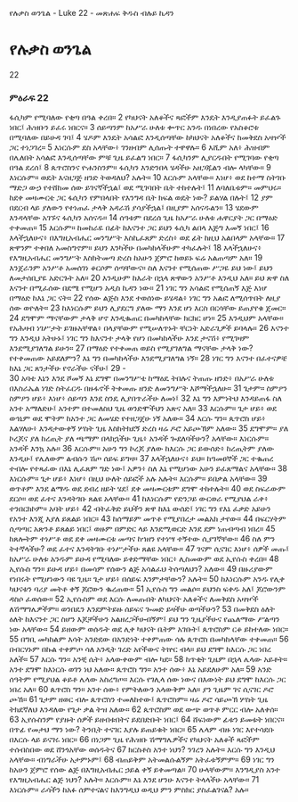 ﻿
የሉቃስ ወንጌል - Luke 22 - መጽሐፍ ቅዱስ ብሉይ ኪዳን
# የሉቃስ ወንጌል
22
### ምዕራፍ 22
 ፋሲካም የሚባለው የቂጣ በዓል ቀረበ።
2  የካህናት አለቆችና ጻፎችም እንዴት እንዲያጠፉት ይፈልጉ ነበር፤ ሕዝቡን ይፈሩ ነበርና።
3  ሰይጣንም ከአሥራ ሁለቱ ቍጥር አንዱ በነበረው የአስቆሮቱ በሚባለው በይሁዳ ገባ፤
4  ሄዶም እንዴት አሳልፎ እንዲሰጣቸው ከካህናት አለቆችና ከመቅደስ አዛዦች ጋር ተነጋገረ።
5  እነርሱም ደስ አላቸው፥ ገንዘብም ሊሰጡት ተዋዋሉ።
6  እሺም አለ፥ ሕዝብም በሌለበት አሳልፎ እንዲሰጣቸው ምቹ ጊዜ ይፈልግ ነበር።
7  ፋሲካንም ሊያርዱበት የሚገባው የቂጣ በዓል ደረሰ፤
8  ጴጥሮስንና ዮሐንስንም። ፋሲካን እንድንበላ ሄዳችሁ አዘጋጁልን ብሎ ላካቸው።
9  እነርሱም። ወዴት እናዘጋጅ ዘንድ ትወዳለህ? አሉት።
10  እርሱም አላቸው። እነሆ፥ ወደ ከተማ ስትገቡ ማድጋ ውኃ የተሸከመ ሰው ይገናኛችኋል፤ ወደ ሚገባበት ቤት ተከተሉት፤
11  ለባለቤቱም። መምህሩ። ከደቀ መዛሙርቴ ጋር ፋሲካን የምበላበት የእንግዳ ቤት ክፍል ወዴት ነው? ይልሃል በሉት፤
12  ያም በደርብ ላይ ያለውን የተነጠፈ ታላቅ አዳራሽ ያሳያችኋል፤ በዚያም አሰናዱልን።
13  ሄደውም እንዳላቸው አገኙና ፋሲካን አሰናዱ።
14  ሰዓቱም በደረሰ ጊዜ ከአሥራ ሁለቱ ሐዋርያት ጋር በማዕድ ተቀመጠ።
15  እርሱም። ከመከራዬ በፊት ከእናንተ ጋር ይህን ፋሲካ ልበላ እጅግ እመኝ ነበር፤
16  እላችኋለሁና፥ በእግዚአብሔር መንግሥት እስኪፈጸም ድረስ፥ ወደ ፊት ከዚህ አልበላም አላቸው።
17  ጽዋንም ተቀበለ አመስግኖም። ይህን እንካችሁ በመካከላችሁም ተካፈሉት፤
18  እላችኋለሁና፥ የእግዚአብሔር መንግሥት እስክትመጣ ድረስ ከአሁን ጀምሮ ከወይኑ ፍሬ አልጠጣም አለ።
19  እንጀራንም አንሥቶ አመሰገነ ቆርሶም ሰጣቸውና። ስለ እናንተ የሚሰጠው ሥጋዬ ይህ ነው፤ ይህን ለመታሰቢያዬ አድርጉት አለ።
20  እንዲሁም ከእራት በኋላ ጽዋውን አንሥቶ እንዲህ አለ። ይህ ጽዋ ስለ እናንተ በሚፈሰው በደሜ የሚሆን አዲስ ኪዳን ነው።
21  ነገር ግን አሳልፎ የሚሰጠኝ እጅ እነሆ በማዕድ ከእኔ ጋር ናት።
22  የሰው ልጅስ እንደ ተወሰነው ይሄዳል፥ ነገር ግን አልፎ ለሚሰጥበት ለዚያ ሰው ወዮለት።
23  ከእነርሱም ይህን ሊያደርግ ያለው ማን እንደ ሆነ እርስ በርሳቸው ይጠያየቁ ጀመር።
24  ደግሞም ማናቸውም ታላቅ ሆኖ እንዲቈጠር በመካከላቸው ክርክር ሆነ።
25  እንዲህም አላቸው። የአሕዛብ ነገሥታት ይገዙአቸዋል፥ በላያቸውም የሚሠለጥኑት ቸርነት አድራጊዎች ይባላሉ።
26  እናንተ ግን እንዲህ አትሁኑ፤ ነገር ግን ከእናንተ ታላቅ የሆነ በመካከላችሁ እንደ ታናሽ፥ የሚገዛም እንደሚያገለግል ይሁን።
27  በማዕድ የተቀመጠ ወይስ የሚያገለግል ማናቸው ታላቅ ነው? የተቀመጠው አይደለምን? እኔ ግን በመካከላችሁ እንደሚያገለግል ነኝ።
28  ነገር ግን እናንተ በፈተናዎቼ ከእኔ ጋር ጸንታችሁ የኖራችሁ ናችሁ፤
29 -  
30  አባቴ እኔን እንደ ሾመኝ እኔ ደግሞ በመንግሥቴ ከማዕዴ ትበሉና ትጠጡ ዘንድ፥ በአሥራ ሁለቱ በእስራኤል ነገድ ስትፈርዱ በዙፋኖች ትቀመጡ ዘንድ ለመንግሥት እሾማችኋለሁ።
31  ጌታም። ስምዖን ስምዖን ሆይ፥ እነሆ፥ ሰይጣን እንደ ስንዴ ሊያበጥራችሁ ለመነ፤
32  እኔ ግን እምነትህ እንዳይጠፋ ስለ አንተ አማለድሁ፤ አንተም በተመለስህ ጊዜ ወንድሞችህን አጽና አለ።
33  እርሱም። ጌታ ሆይ፥ ወደ ወኅኒም ወደ ሞትም ከአንተ ጋር ለመሄድ የተዘጋጀሁ ነኝ አለው።
34  እርሱ ግን። ጴጥሮስ ሆይ፥ እልሃለሁ፥ እንዳታውቀኝ ሦስት ጊዜ እስክትክደኝ ድረስ ዛሬ ዶሮ አይጮኽም አለው።
35  ደግሞም። ያለ ኮረጆና ያለ ከረጢት ያለ ጫማም በላክኋችሁ ጊዜ፥ አንዳች ጐደለባችሁን? አላቸው። እነርሱም። አንዳች እንኳ አሉ።
36  እርሱም። አሁን ግን ኮረጆ ያለው ከእርሱ ጋር ይውሰድ፥ ከረጢትም ያለው እንዲሁ፤ የሌለውም ልብሱን ሽጦ ሰይፍ ይግዛ።
37  እላችኋለሁና፥ ይህ። ከዓመፀኞች ጋር ተቈጠረ ተብሎ የተጻፈው በእኔ ሊፈጸም ግድ ነው፤ አዎን፥ ስለ እኔ የሚሆነው አሁን ይፈጸማልና አላቸው።
38  እነርሱም። ጌታ ሆይ፥ እነሆ፥ በዚህ ሁለት ሰይፎች አሉ አሉት። እርሱም። ይበቃል አላቸው።
39  ወጥቶም እንደ ልማዱ ወደ ደብረ ዘይት ሄደ፤ ደቀ መዛሙርቱም ደግሞ ተከተሉት።
40  ወደ ስፍራውም ደርሶ። ወደ ፈተና እንዳትገቡ ጸልዩ አላቸው።
41  ከእነርሱም የድንጋይ ውርወራ የሚያህል ራቀ፥ ተንበርክኮም። አባት ሆይ፥
42  ብትፈቅድ ይህችን ጽዋ ከእኔ ውሰድ፤ ነገር ግን የእኔ ፈቃድ አይሁን የአንተ እንጂ እያለ ይጸልይ ነበር።
43  ከሰማይም መጥቶ የሚያበረታ መልአክ ታየው።
44  በፍርሃትም ሲጣጣር አጽንቶ ይጸልይ ነበር፤ ወዙም በምድር ላይ እንደሚወርድ እንደ ደም ነጠብጣብ ነበረ።
45  ከጸሎትም ተነሥቶ ወደ ደቀ መዛሙርቱ መጣና ከኀዘን የተነሣ ተኝተው ሲያገኛቸው።
46  ስለ ምን ትተኛላችሁ? ወደ ፈተና እንዳትገቡ ተነሥታችሁ ጸልዩ አላቸው።
47  ገናም ሲናገር እነሆ፥ ሰዎች መጡ፤ ከአሥራ ሁለቱ አንዱም ይሁዳ የሚባለው ይቀድማቸው ነበር፥ ሊስመውም ወደ ኢየሱስ ቀረበ።
48  ኢየሱስ ግን። ይሁዳ ሆይ፥ በመሳም የሰውን ልጅ አሳልፈህ ትሰጣለህን? አለው።
49  በዙሪያውም የነበሩት የሚሆነውን ባዩ ጊዜ። ጌታ ሆይ፥ በሰይፍ እንምታቸውን? አሉት።
50  ከእነርሱም አንዱ የሊቀ ካህናቱን ባሪያ መትቶ ቀኝ ጆሮውን ቈረጠው።
51  ኢየሱስ ግን መልሶ። ይህንስ ፍቀዱ አለ፤ ጆሮውንም ዳስሶ ፈወሰው።
52  ኢየሱስም ወደ እርሱ ለመጡበት ለካህናት አለቆችና ለመቅደስ አዛዦች ለሽማግሌዎችም። ወንበዴን እንደምትይዙ ሰይፍና ጐመድ ይዛችሁ ወጣችሁን?
53  በመቅደስ ዕለት ዕለት ከእናንተ ጋር ስሆን እጆቻችሁን አልዘረጋችሁብኝም፤ ይህ ግን ጊዜያችሁና የጨለማው ሥልጣን ነው አላቸው።
54  ይዘውም ወሰዱት ወደ ሊቀ ካህናት ቤትም አገቡት፤ ጴጥሮስም ርቆ ይከተለው ነበር።
55  በግቢ መካከልም እሳት አንድደው በአንድነት ተቀምጠው ሳሉ ጴጥሮስ በመካከላቸው ተቀመጠ።
56  በብርሃኑም በኩል ተቀምጦ ሳለ አንዲት ገረድ አየችውና ትኵር ብላ። ይህ ደግሞ ከእርሱ ጋር ነበረ አለች።
57  እርሱ ግን። አንቺ ሴት፥ አላውቀውም ብሎ ካደ።
58  ከጥቂት ጊዜም በኋላ ሌላው አይቶት። አንተ ደግሞ ከእነርሱ ወገን ነህ አለው። ጴጥሮስ ግን። አንተ ሰው፥ እኔ አይደለሁም አለ።
59  አንድ ሰዓትም የሚያህል ቆይቶ ሌላው አስረግጦ። እርሱ የገሊላ ሰው ነውና በእውነት ይህ ደግሞ ከእርሱ ጋር ነበረ አለ።
60  ጴጥሮስ ግን። አንተ ሰው፥ የምትለውን አላውቅም አለ። ያን ጊዜም ገና ሲናገር ዶሮ ጮኸ።
61  ጌታም ዘወር ብሎ ጴጥሮስን ተመለከተው፤ ጴጥሮስም። ዛሬ ዶሮ ሳይጮኽ ሦስት ጊዜ ትክደኛለህ እንዳለው የጌታ ቃል ትዝ አለው።
62  ጴጥሮስም ወደ ውጭ ወጥቶ ምርር ብሎ አለቀሰ።
63  ኢየሱስንም የያዙት ሰዎች ይዘብቱበትና ይደበድቡት ነበር፤
64  ሸፍነውም ፊቱን ይመቱት ነበርና። በጥፊ የመታህ ማን ነው? ትንቢት ተናገር እያሉ ይጠይቁት ነበር።
65  ሌላም ብዙ ነገር እየተሳደቡ በእርሱ ላይ ይናገሩ ነበር።
66  በነጋም ጊዜ የሕዝቡ ሽማግሌዎችና የካህናት አለቆች ጻፎችም ተሰብስበው ወደ ሸንጎአቸው ወሰዱትና
67  ክርስቶስ አንተ ነህን? ንገረን አሉት። እርሱ ግን እንዲህ አላቸው። ብነግራችሁ አታምኑም፤
68  ብጠይቅም አትመልሱልኝም አትፈቱኝምም።
69  ነገር ግን ከአሁን ጀምሮ የሰው ልጅ በእግዚአብሔር ኃይል ቀኝ ይቀመጣል።
70  ሁላቸውም። እንግዲያስ አንተ የእግዚአብሔር ልጅ ነህን? አሉት። እርሱም። እኔ እንደ ሆንሁ እናንተ ትላላችሁ አላቸው።
71  እነርሱም። ራሳችን ከአፉ ሰምተናልና ከእንግዲህ ወዲህ ምን ምስክር ያስፈልገናል? አሉ። 
